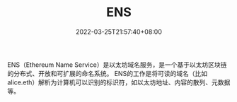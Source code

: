 ﻿---
weight: 
title: "ENS"
description: "ENS（Ethereum Name Service）是以太坊域名服务，是一个基于以太坊区块链的分布式、开放和可扩展的命名系统。 ENS的工作是将可读的域名（比如alice.eth）解析为计算机可以识别的标识符，如以太坊地址、内容的散列、元数据等。"
date: 2022-03-25T21:57:40+08:00
lastmod: 2022-03-25T16:45:40+08:00
draft: false
authors: ["Metabd"]
featuredImage: "186.jpg"
link: "https://app.ens.domains/"
tags: ["ENS","去中心化"]
categories: ["navigation"]
navigation: ["去中心化"]
lightgallery: true
toc: true
pinned: false
recommend: false
recommend1: false
---
ENS（Ethereum Name Service）是以太坊域名服务，是一个基于以太坊区块链的分布式、开放和可扩展的命名系统。 ENS的工作是将可读的域名（比如alice.eth）解析为计算机可以识别的标识符，如以太坊地址、内容的散列、元数据等。

